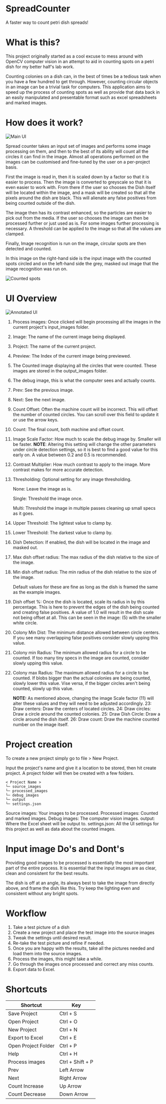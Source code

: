 # SpreadCounter
A faster way to count petri dish spreads! 

# What is this? 
This project originally started as a cool excuse to mess around with OpenCV computer vision in an attempt to aid in
counting spots on a petri dish for my better half's lab work. 

Counting colonies on a dish can, in the best of times be a tedious task when you have a few hundred to get through.
However, counting circular objects in an image can be a trivial task for computers. This application aims to speed up
the process of counting spots as well as provide that data back in an easily manipulated and presentable format such
as excel spreadsheets and marked images.

# How does it work?
![Main UI](https://github.com/JustinPedersen/SpreadCounter/blob/main/README_images/main_ui_000.png)

Spread counter takes an input set of images and performs some image processing on them, and then to the 
best of its ability will count all the circles it can find in the image. Almost all operations
performed on the images can be customised and fine-tuned by the user on a per-project basis.

First the image is read in, then it is scaled down by a factor so that it is easier to process.
Then the image is converted to greyscale so that it is even easier to work with. From there
if the user so chooses the Dish itself will be located within the image, and a mask will be created
so that all the pixels around the dish are black. This will alienate any false positives from being
counted outside of the dish. 

The image then has its contrast enhanced, so the particles are easier to pick out from the media.
If the user so chooses the image can then be processed further or just used as is. For some images
further processing is necessary. A threshold can be applied to the image so that all the values
are clamped. 

Finally, Image recognition is run on the image, circular spots are then detected and counted.

In this image on the right-hand side is the input image with the counted spots circled and on the 
left-hand side the grey, masked out image that the image recognition was run on. 

![Counted spots](https://github.com/JustinPedersen/SpreadCounter/blob/main/README_images/main_ui_001.png)

# UI Overview
![Annotated UI](https://github.com/JustinPedersen/SpreadCounter/blob/main/README_images/main_ui_002.png)
1. Process images: Once clicked will begin processing all the images in the current project's input_images folder.
2. Image: The name of the current image being displayed.
3. Project: The name of the current project.
4. Preview: The Index of the current image being previewed.
5. The Counted image displaying all the circles that were counted. These images are stored in the output_images folder.
6. The debug image, this is what the computer sees and actually counts.
7. Prev: See the previous image. 
8. Next: See the next image.
9. Count Offset: Often the machine count will be incorrect. This will offset the number of counted circles.
You can scroll over this field to update it or use the arrow keys.
10. Count: The final count, both machine and offset count.
11. Image Scale Factor: How much to scale the debug image by. Smaller will be faster. **NOTE**: Altering this setting will
change the other parameters under circle detection settings, so it is best to find a good value for this early on. 
A value between 0.2 and 0.5 is recommended. 
12. Contrast Multiplier: How much contrast to apply to the image. More contrast makes for more accurate detection.
13. Thresholding: Optional setting for any image thresholding.

    None: Leave the image as is.
    
    Single: Threshold the image once.
    
    Multi: Threshold the image in multiple passes cleaning up small specs as it goes.

14. Upper Threshold: The lightest value to clamp by.
15. Lower Threshold: The darkest value to clamp by.
16. Dish Detection: If enabled, the dish will be located in the image and masked out.
17. Max dish offset radius: The max radius of the dish relative to the size of the image.
18. Min dish offset radius: The min radius of the dish relative to the size of the image.

    Default values for these are fine as long as the dish is framed the same as the example images.

19. Dish offset %: Once the dish is located, scale its radius in by this percentage. This is here
to prevent the edges of the dish being counted and creating false positives. A value of 1.0 will result 
in the dish scale not being offset at all. This can be seen in the image: (5) with the smaller white circle. 

20. Colony Min Dist: The minimum distance allowed between circle centers. If you see many overlapping false positives
consider slowly upping this value. 
21. Colony min Radius: The minimum allowed radius for a circle to be counted. If too many tiny specs in the image
are counted, consider slowly upping this value.
22. Colony max Radius: The maximum allowed radius for a circle to be counted. If blobs bigger than the actual colonies
are being counted, slowly lower this value. Vise versa, if the bigger circles aren't being counted, slowly up this value.

    **NOTE:** As mentioned above, changing the image Scale factor (11) will alter these values and they will need to be 
    adjusted accordingly.
23: Draw centers: Draw the centers of located circles.
24: Draw circles: Draw a circle around the counted colonies.
25: Draw Dish Circle: Draw a circle around the dish itself.
26: Draw count: Draw the machine counted number on the image itself.    

# Project creation
To create a new project simply go to file > New Project.

Input the project's name and give it a location to be stored, then hit create project. A project folder will then be
created with a few folders. 

```
< Project Name >
└─ source_images
└─ processed_images
└─ debug_images
└─ output
└─ settings.json
```

Source images: Your images to be processed.
Processed images: Counted and marked images.
Debug images: The computer vision images.
output: Where the Excel sheet will be output to.
settings.json: All the UI settings for this project as well as data about the counted images.

# Input image Do's and Dont's
Providing good images to be processed is essentially the most important part of the entire process.
It is essential that the input images are as clear, clean and consistent for the best results. 


The dish is off at an angle, its always best to take the image from directly above, and frame the dish like this.
Try keep the lighting even and consistent without any bright spots.


# Workflow
1. Take a test picture of a dish
2. Create a new project and place the test image into the source images
3. Tweak the settings until desired result.
4. Re-take the test picture and refine if needed.
5. Once you are happy with the results, take all the pictures needed and load them into the source images.
6. Process the images, this might take a while. 
7. Go through the images once processed and correct any miss counts.
8. Export data to Excel.


# Shortcuts
| Shortcut            | Key              |
|---------------------|------------------|
| Save Project        | Ctrl + S         |
| Open Project        | Ctrl + O         |
| New Project         | Ctrl + N         |
| Export to Excel     | Ctrl + E         |
| Open Project Folder | Ctrl + P         |
| Help                | Ctrl + H         |
| Process images      | Ctrl + Shift + P |
| Prev                | Left Arrow       |
| Next                | Right Arrow      |
| Count Increase      | Up Arrow         |
| Count Decrease      | Down Arrow       |
